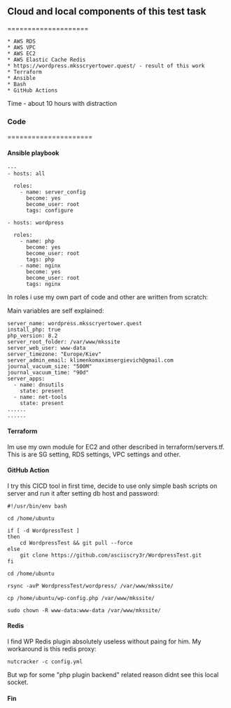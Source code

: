 ## Cloud and local components of this test task 
====================

    * AWS RDS
    * AWS VPC
    * AWS EC2
    * AWS Elastic Cache Redis
    * https://wordpress.mksscryertower.quest/ - result of this work 
    * Terraform
    * Ansible
    * Bash
    * GitHub Actions

Time - about 10 hours with distraction

### Code
=====================

#### Ansible playbook

```
---
- hosts: all

  roles:
    - name: server_config
      become: yes
      become_user: root
      tags: configure

- hosts: wordpress

  roles:
    - name: php
      become: yes
      become_user: root
      tags: php
    - name: nginx
      become: yes
      become_user: root
      tags: nginx

```
In roles i use my own part of code and other are written from scratch:

Main variables are self explained:
```
server_name: wordpress.mksscryertower.quest
install_php: true
php_version: 8.2
server_root_folder: /var/www/mkssite
server_web_user: www-data
server_timezone: "Europe/Kiev"
server_admin_email: klimenkomaximsergievich@gmail.com
journal_vacuum_size: "500M"
journal_vacuum_time: "90d"
server_apps:
  - name: dnsutils
    state: present
  - name: net-tools
    state: present
......
......
```

#### Terraform

Im use my own module for EC2 and other described in terraform/servers.tf. This is are SG setting, RDS settings, VPC settings and other.

#### GitHub Action

I try this CICD tool in first time, decide to use only simple bash scripts on server and run it after setting db host and password:

```
#!/usr/bin/env bash

cd /home/ubuntu

if [ -d WordpressTest ]
then
	cd WordpressTest && git pull --force
else
	git clone https://github.com/asciiscry3r/WordpressTest.git
fi

cd /home/ubuntu

rsync -avP WordpressTest/wordpress/ /var/www/mkssite/

cp /home/ubuntu/wp-config.php /var/www/mkssite/

sudo chown -R www-data:www-data /var/www/mkssite/

```

#### Redis

I find WP Redis plugin absolutely useless without paing for him. My workaround is this redis proxy:

```
nutcracker -c config.yml

```

But wp for some "php plugin backend" related reason didnt see this local socket.

#### Fin